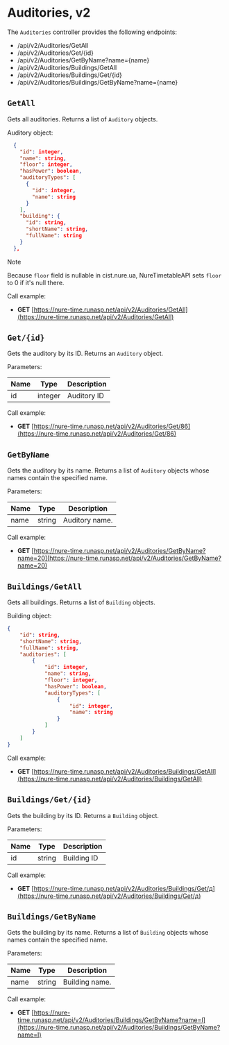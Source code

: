 # Auditories, v2

The `Auditories` controller provides the following endpoints:

* /api/v2/Auditories/GetAll
* /api/v2/Auditories/Get/{id}
* /api/v2/Auditories/GetByName?name={name}
* /api/v2/Auditories/Buildings/GetAll
* /api/v2/Auditories/Buildings/Get/{id}
* /api/v2/Auditories/Buildings/GetByName?name={name}


## `GetAll`
Gets all auditories. Returns a list of `Auditory` objects.

Auditory object:
```json
  {
    "id": integer,
    "name": string,
    "floor": integer,
    "hasPower": boolean,
    "auditoryTypes": [
      {
        "id": integer,
        "name": string
      }
    ],
    "building": {
      "id": string,
      "shortName": string,
      "fullName": string
    }
  },
```

> [!Note]
> Because `floor` field is nullable in cist.nure.ua, NureTimetableAPI sets `floor` to 0 if it's null there.

Call example:

- **GET** [https://nure-time.runasp.net/api/v2/Auditories/GetAll](https://nure-time.runasp.net/api/v2/Auditories/GetAll)

## `Get/{id}`
Gets the auditory by its ID. Returns an `Auditory` object.

Parameters:

| Name      | Type   | Description   |
|-----------|--------|---------------|
| id        | integer| Auditory ID   |

Call example:

- **GET** [https://nure-time.runasp.net/api/v2/Auditories/Get/86](https://nure-time.runasp.net/api/v2/Auditories/Get/86)

## `GetByName`
Gets the auditory by its name. Returns a list of `Auditory` objects whose names contain the specified name.

Parameters:

| Name      | Type   | Description      |
|-----------|--------|------------------|
| name      | string | Auditory name.   |

Call example:

- **GET** [https://nure-time.runasp.net/api/v2/Auditories/GetByName?name=20](https://nure-time.runasp.net/api/v2/Auditories/GetByName?name=20)


## `Buildings/GetAll`
Gets all buildings. Returns a list of `Building` objects.

Building object:
```json
{
    "id": string,
    "shortName": string,
    "fullName": string,
    "auditories": [
        {
            "id": integer,
            "name": string,
            "floor": integer,
            "hasPower": boolean,
            "auditoryTypes": [
                {
                    "id": integer,
                    "name": string
                }
            ]
        }
    ]
}
```

Call example:

- **GET** [https://nure-time.runasp.net/api/v2/Auditories/Buildings/GetAll](https://nure-time.runasp.net/api/v2/Auditories/Buildings/GetAll)

## `Buildings/Get/{id}`
Gets the building by its ID. Returns a `Building` object.

Parameters:

| Name      | Type   | Description   |
|-----------|--------|---------------|
| id        | string | Building ID   |

Call example:

- **GET** [https://nure-time.runasp.net/api/v2/Auditories/Buildings/Get/д](https://nure-time.runasp.net/api/v2/Auditories/Buildings/Get/д)

## `Buildings/GetByName`
Gets the building by its name. Returns a list of `Building` objects whose names contain the specified name.

Parameters:

| Name      | Type   | Description      |
|-----------|--------|------------------|
| name      | string | Building name.   |

Call example:

- **GET** [https://nure-time.runasp.net/api/v2/Auditories/Buildings/GetByName?name=І](https://nure-time.runasp.net/api/v2/Auditories/Buildings/GetByName?name=І)
